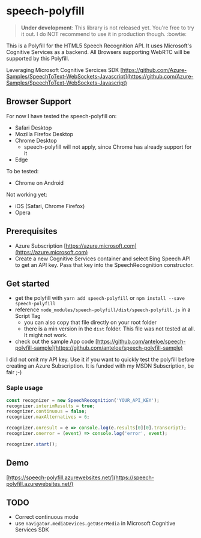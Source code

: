# speech-polyfill
> **Under development**: This library is not released yet. You're free to try it out. I do NOT recommend to use it in production though. :bowtie:

This is a Polyfill for the HTML5 Speech Recognition API. It uses Microsoft's Cognitive Services as a backend. All Browsers supporting WebRTC will be supported by this Polyfill.

Leveraging Microsoft Cognitive Sercices SDK [https://github.com/Azure-Samples/SpeechToText-WebSockets-Javascript](https://github.com/Azure-Samples/SpeechToText-WebSockets-Javascript)

## Browser Support
For now I have tested the speech-polyfill on:

* Safari Desktop
* Mozilla Firefox Desktop
* Chrome Desktop
    * speech-polyfill will not apply, since Chrome has already support for it
* Edge

To be tested:
* Chrome on Android

Not working yet:
* iOS (Safari, Chrome Firefox)
* Opera

## Prerequisites
* Azure Subscription [https://azure.microsoft.com](https://azure.microsoft.com)
* Create a new Cognitive Services container and select Bing Speech API to get an API key. Pass that key into the SpeechRecognition constructor.

## Get started
* get the polyfill with `yarn add speech-polyfill` or `npm install --save speech-polyfill`
* reference `node_modules/speech-polyfill/dist/speech-polyfill.js` in a Script Tag
    * you can also copy that file directly on your root folder
    * there is a min version in the `dist` folder. This file was not tested at all. It might not work.
* check out the sample App code [https://github.com/anteloe/speech-polyfill-sample](https://github.com/anteloe/speech-polyfill-sample)

I did not omit my API key. Use it if you want to quickly test the polyfill before creating an Azure Subscription. It is funded with my MSDN Subscription, be fair ;-)

### Saple usage
```js
const recognizer = new SpeechRecognition('YOUR_API_KEY');
recognizer.interimResults = true;
recognizer.continuous = false;
recognizer.maxAlternatives = 6;

recognizer.onresult = e => console.log(e.results[0][0].transcript);
recognizer.onerror = (event) => console.log('error', event);

recognizer.start();
```

## Demo
[https://speech-polyfill.azurewebsites.net/](https://speech-polyfill.azurewebsites.net/)


## TODO
* Correct continuous mode
* use `navigator.mediaDevices.getUserMedia` in Microsoft Cognitive Services SDK
